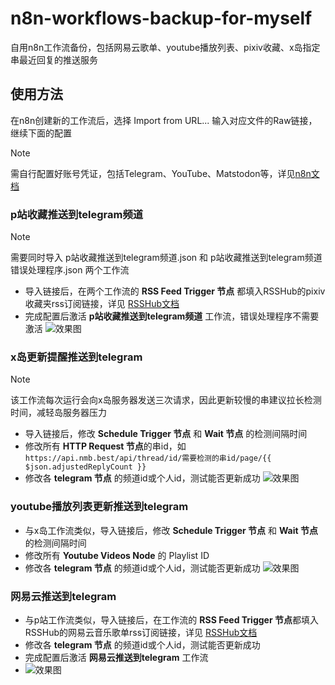 # n8n-workflows-backup-for-myself

 自用n8n工作流备份，包括网易云歌单、youtube播放列表、pixiv收藏、x岛指定串最近回复的推送服务
 
## 使用方法
在n8n创建新的工作流后，选择 Import from URL... 输入对应文件的Raw链接，继续下面的配置
> [!NOTE]
> 需自行配置好账号凭证，包括Telegram、YouTube、Matstodon等，详见[n8n文档](https://docs.n8n.io/integrations/builtin/credentials/ "n8n文档")

### p站收藏推送到telegram频道
> [!NOTE]
> 需要同时导入 p站收藏推送到telegram频道.json 和 p站收藏推送到telegram频道 错误处理程序.json 两个工作流

- 导入链接后，在两个工作流的 **RSS Feed Trigger 节点** 都填入RSSHub的pixiv收藏夹rss订阅链接，详见 [RSSHub文档](https://docs.rsshub.app/routes/social-media#user-bookmark "RSSHub文档")
- 完成配置后激活 **p站收藏推送到telegram频道** 工作流，错误处理程序不需要激活
![效果图](https://github.com/user-attachments/assets/07612ad4-d838-4e26-b46d-f19b28ebc19e)

### x岛更新提醒推送到telegram
> [!NOTE]
> 该工作流每次运行会向x岛服务器发送三次请求，因此更新较慢的串建议拉长检测时间，减轻岛服务器压力

- 导入链接后，修改 **Schedule Trigger 节点** 和 **Wait 节点** 的检测间隔时间
- 修改所有 **HTTP Request 节点**的串id，如`https://api.nmb.best/api/thread/id/需要检测的串id/page/{{ $json.adjustedReplyCount }}`
- 修改各 **telegram 节点** 的频道id或个人id，测试能否更新成功
![效果图](https://github.com/user-attachments/assets/6a500282-0839-4d75-91d2-f62bbff03899)

### youtube播放列表更新推送到telegram

- 与x岛工作流类似，导入链接后，修改 **Schedule Trigger 节点** 和 **Wait 节点** 的检测间隔时间
- 修改所有 **Youtube Videos Node** 的 Playlist ID
- 修改各 **telegram 节点** 的频道id或个人id，测试能否更新成功
![效果图](https://github.com/user-attachments/assets/38a24b94-7a4f-4341-b8be-ef097651b5d3)

### 网易云推送到telegram

- 与p站工作流类似，导入链接后，在工作流的 **RSS Feed Trigger 节点**都填入RSSHub的网易云音乐歌单rss订阅链接，详见 [RSSHub文档](https://docs.rsshub.app/routes/multimedia#%E7%94%A8%E6%88%B7%E6%AD%8C%E5%8D%95 "RSSHub文档")
- 修改各 **telegram 节点** 的频道id或个人id，测试能否更新成功
- 完成配置后激活 **网易云推送到telegram** 工作流
- ![效果图](https://github.com/user-attachments/assets/e48c4a74-d6eb-40fc-a9dd-89c3ce5cc55d)
